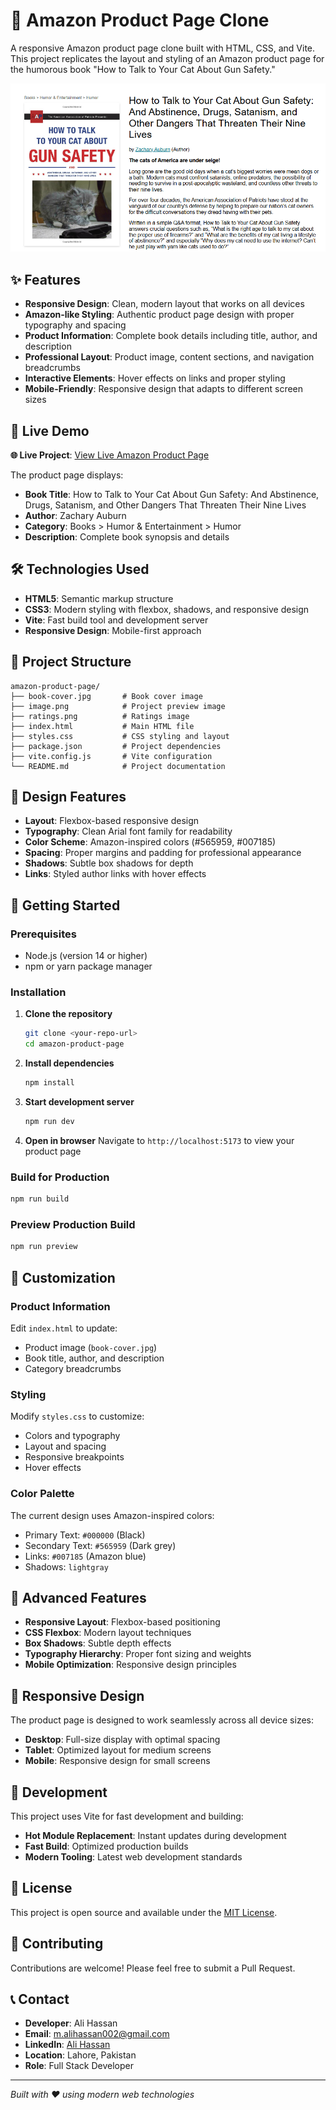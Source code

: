 # 🛒 Amazon Product Page Clone

A responsive Amazon product page clone built with HTML, CSS, and Vite. This project replicates the layout and styling of an Amazon product page for the humorous book "How to Talk to Your Cat About Gun Safety."

![Amazon Product Page Preview](image.png)

## ✨ Features

- **Responsive Design**: Clean, modern layout that works on all devices
- **Amazon-like Styling**: Authentic product page design with proper typography and spacing
- **Product Information**: Complete book details including title, author, and description
- **Professional Layout**: Product image, content sections, and navigation breadcrumbs
- **Interactive Elements**: Hover effects on links and proper styling
- **Mobile-Friendly**: Responsive design that adapts to different screen sizes

## 🚀 Live Demo

**🌐 Live Project**: [View Live Amazon Product Page](https://business-card-ali.netlify.app/)

The product page displays:

- **Book Title**: How to Talk to Your Cat About Gun Safety: And Abstinence, Drugs, Satanism, and Other Dangers That Threaten Their Nine Lives
- **Author**: Zachary Auburn
- **Category**: Books > Humor & Entertainment > Humor
- **Description**: Complete book synopsis and details

## 🛠️ Technologies Used

- **HTML5**: Semantic markup structure
- **CSS3**: Modern styling with flexbox, shadows, and responsive design
- **Vite**: Fast build tool and development server
- **Responsive Design**: Mobile-first approach

## 📁 Project Structure

```
amazon-product-page/
├── book-cover.jpg       # Book cover image
├── image.png            # Project preview image
├── ratings.png          # Ratings image
├── index.html           # Main HTML file
├── styles.css           # CSS styling and layout
├── package.json         # Project dependencies
├── vite.config.js       # Vite configuration
└── README.md            # Project documentation
```

## 🎨 Design Features

- **Layout**: Flexbox-based responsive design
- **Typography**: Clean Arial font family for readability
- **Color Scheme**: Amazon-inspired colors (#565959, #007185)
- **Spacing**: Proper margins and padding for professional appearance
- **Shadows**: Subtle box shadows for depth
- **Links**: Styled author links with hover effects

## 🚀 Getting Started

### Prerequisites

- Node.js (version 14 or higher)
- npm or yarn package manager

### Installation

1. **Clone the repository**

   ```bash
   git clone <your-repo-url>
   cd amazon-product-page
   ```

2. **Install dependencies**

   ```bash
   npm install
   ```

3. **Start development server**

   ```bash
   npm run dev
   ```

4. **Open in browser**
   Navigate to `http://localhost:5173` to view your product page

### Build for Production

```bash
npm run build
```

### Preview Production Build

```bash
npm run preview
```

## 🎯 Customization

### Product Information

Edit `index.html` to update:

- Product image (`book-cover.jpg`)
- Book title, author, and description
- Category breadcrumbs

### Styling

Modify `styles.css` to customize:

- Colors and typography
- Layout and spacing
- Responsive breakpoints
- Hover effects

### Color Palette

The current design uses Amazon-inspired colors:

- Primary Text: `#000000` (Black)
- Secondary Text: `#565959` (Dark grey)
- Links: `#007185` (Amazon blue)
- Shadows: `lightgray`

## 🌟 Advanced Features

- **Responsive Layout**: Flexbox-based positioning
- **CSS Flexbox**: Modern layout techniques
- **Box Shadows**: Subtle depth effects
- **Typography Hierarchy**: Proper font sizing and weights
- **Mobile Optimization**: Responsive design principles

## 📱 Responsive Design

The product page is designed to work seamlessly across all device sizes:

- **Desktop**: Full-size display with optimal spacing
- **Tablet**: Optimized layout for medium screens
- **Mobile**: Responsive design for small screens

## 🔧 Development

This project uses Vite for fast development and building:

- **Hot Module Replacement**: Instant updates during development
- **Fast Build**: Optimized production builds
- **Modern Tooling**: Latest web development standards

## 📄 License

This project is open source and available under the [MIT License](LICENSE).

## 🤝 Contributing

Contributions are welcome! Please feel free to submit a Pull Request.

## 📞 Contact

- **Developer**: Ali Hassan
- **Email**: [m.alihassan002@gmail.com](mailto:m.alihassan002@gmail.com)
- **LinkedIn**: [Ali Hassan](https://www.linkedin.com/in/ali-hassan-9ba69220b/)
- **Location**: Lahore, Pakistan
- **Role**: Full Stack Developer

---

_Built with ❤️ using modern web technologies_
